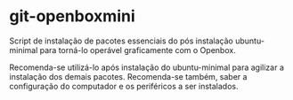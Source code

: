 # git-openboxmini
Script de instalação de pacotes essenciais do pós instalação ubuntu-minimal para torná-lo operável graficamente com o Openbox.

Recomenda-se utilizá-lo após instalação do ubuntu-minimal para agilizar a instalação dos demais pacotes.
Recomenda-se também, saber a configuração do computador e os periféricos a ser instalados.
